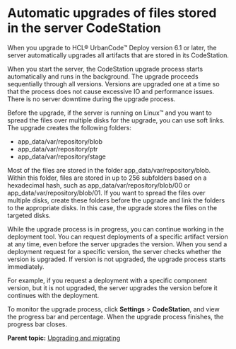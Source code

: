 # Automatic upgrades of files stored in the server CodeStation

When you upgrade to HCL® UrbanCode™ Deploy version 6.1 or later, the server automatically upgrades all artifacts that are stored in its CodeStation.

When you start the server, the CodeStation upgrade process starts automatically and runs in the background. The upgrade proceeds sequentially through all versions. Versions are upgraded one at a time so that the process does not cause excessive IO and performance issues. There is no server downtime during the upgrade process.

Before the upgrade, if the server is running on Linux™ and you want to spread the files over multiple disks for the upgrade, you can use soft links. The upgrade creates the following folders:

-   app\_data/var/repository/blob
-   app\_data/var/repository/ptr
-   app\_data/var/repository/stage

Most of the files are stored in the folder app\_data/var/repository/blob. Within this folder, files are stored in up to 256 subfolders based on a hexadecimal hash, such as app\_data/var/repository/blob/00 or app\_data/var/repository/blob/01. If you want to spread the files over multiple disks, create these folders before the upgrade and link the folders to the appropriate disks. In this case, the upgrade stores the files on the targeted disks.

While the upgrade process is in progress, you can continue working in the deployment tool. You can request deployments of a specific artifact version at any time, even before the server upgrades the version. When you send a deployment request for a specific version, the server checks whether the version is upgraded. If version is not upgraded, the upgrade process starts immediately.

For example, if you request a deployment with a specific component version, but it is not upgraded, the server upgrades the version before it continues with the deployment.

To monitor the upgrade process, click **Settings** \> **CodeStation**, and view the progress bar and percentage. When the upgrade process finishes, the progress bar closes.

**Parent topic:** [Upgrading and migrating](../../com.udeploy.doc/topics/c_node_upgrading.md)


